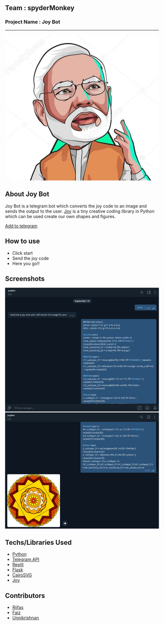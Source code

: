 ## Team : spyderMonkey

### Project Name : Joy Bot

---

![joy_bot logo](img/logo.jpg)

## About Joy Bot

Joy Bot is a telegram bot which converts the joy code to an image and sends the output to the user. [Joy](https://github.com/fossunited/joy) is a
tiny creative coding library in Python which can be used create our own shapes and figures.

[Add to telegram](https://t.me/joytelegram_bot)

## How to use

- Click start
- Send the joy code
- Here you go!!

## Screenshots
![out1](img/out1.png)
![out2](img/out2.png)

## Techs/Libraries Used

- [Python](https://www.python.org/)
- [Telegram API](https://core.telegram.org/)
- [Replit](https://replit.com/~)
- [Flask](https://flask.palletsprojects.com/en/2.0.x/)
- [CairoSVG](https://pypi.org/project/CairoSVG/)
- [Joy](https://github.com/fossunited/joy)

## Contributors

- [Rijfas](https://github.com/rijfas)
- [Faiz](https://github.com/FaizArifUP)
- [Unnikrishnan](https://github.com/UnnikrishnanNP)
